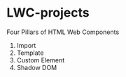 # LWC-projects

Four Pillars of HTML Web Components
1. Import
2. Template
3. Custom Element
4. Shadow DOM


